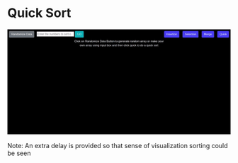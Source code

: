 # Quick Sort

![](assets/quick_sort_demo.gif)

Note: An extra delay is provided so that sense of visualization sorting could be seen
